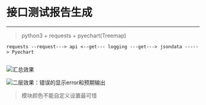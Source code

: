 # 接口测试报告生成
---
> python3 + requests + pyechart(Treemap)

```
requests --request---> api <--get--- logging ---get---> jsondata -----> Pyechart
                
```
![汇总效果](https://github.com/Jo-Austen/MapTreeReportForApiTest/TestReport01.jpg)

![二层效果：错误的显示error和预期输出](https://github.com/Jo-Austen/MapTreeReportForApiTest/ReportTest2.png)

> 模块颜色不能自定义设置最可惜


